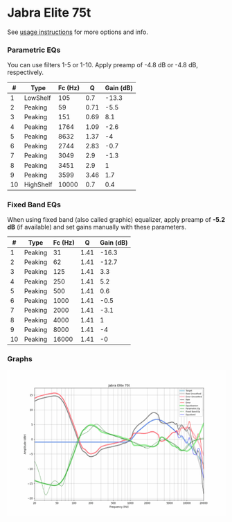 # Jabra Elite 75t
See [usage instructions](https://github.com/jaakkopasanen/AutoEq#usage) for more options and info.

### Parametric EQs
You can use filters 1-5 or 1-10. Apply preamp of -4.8 dB or -4.8 dB, respectively.

|   # | Type      |   Fc (Hz) |    Q |   Gain (dB) |
|-----|-----------|-----------|------|-------------|
|   1 | LowShelf  |       105 | 0.7  |       -13.3 |
|   2 | Peaking   |        59 | 0.71 |        -5.5 |
|   3 | Peaking   |       151 | 0.69 |         8.1 |
|   4 | Peaking   |      1764 | 1.09 |        -2.6 |
|   5 | Peaking   |      8632 | 1.37 |        -4   |
|   6 | Peaking   |      2744 | 2.83 |        -0.7 |
|   7 | Peaking   |      3049 | 2.9  |        -1.3 |
|   8 | Peaking   |      3451 | 2.9  |         1   |
|   9 | Peaking   |      3599 | 3.46 |         1.7 |
|  10 | HighShelf |     10000 | 0.7  |         0.4 |

### Fixed Band EQs
When using fixed band (also called graphic) equalizer, apply preamp of **-5.2 dB** (if available) and set gains manually with these parameters.

|   # | Type    |   Fc (Hz) |    Q |   Gain (dB) |
|-----|---------|-----------|------|-------------|
|   1 | Peaking |        31 | 1.41 |       -16.3 |
|   2 | Peaking |        62 | 1.41 |       -12.7 |
|   3 | Peaking |       125 | 1.41 |         3.3 |
|   4 | Peaking |       250 | 1.41 |         5.2 |
|   5 | Peaking |       500 | 1.41 |         0.6 |
|   6 | Peaking |      1000 | 1.41 |        -0.5 |
|   7 | Peaking |      2000 | 1.41 |        -3.1 |
|   8 | Peaking |      4000 | 1.41 |         1   |
|   9 | Peaking |      8000 | 1.41 |        -4   |
|  10 | Peaking |     16000 | 1.41 |        -0   |

### Graphs
![](./Jabra%20Elite%2075t.png)
